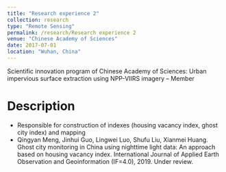 ```yaml
---
title: "Research experience 2"
collection: research
type: "Remote Sensing"
permalink: /research/Research experience 2
venue: "Chinese Academy of Sciences"
date: 2017-07-01
location: "Wuhan, China"
---
```


Scientific innovation program of Chinese Academy of Sciences: Urban impervious surface extraction using NPP-VIIRS imagery – Member 

Description
======
* Responsible for construction of indexes (housing vacancy index, ghost city index) and mapping
* Qingyan Meng, Jinhui Guo, Lingwei Luo, Shufu Liu, Xianmei Huang. Ghost city monitoring in China using nighttime light data: An approach based on housing vacancy index. International Journal of Applied Earth Observation and Geoinformation (IF=4.0), 2019. Under review.
